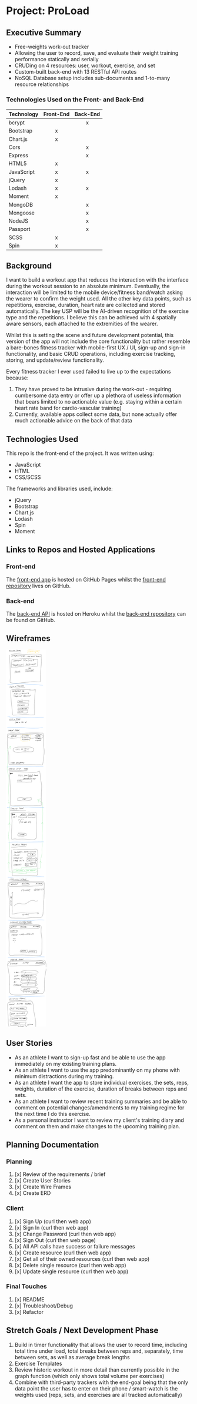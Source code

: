 # Project: ProLoad

## Executive Summary
- Free-weights work-out tracker
- Allowing the user to record, save, and evaluate their weight training performance statically and serially
- CRUDing on 4 resources: user, workout, exercise, and set
- Custom-built back-end with 13 RESTful API routes
- NoSQL Database setup includes sub-documents and 1-to-many resource relationships

### Technologies Used on the Front- and Back-End
Technology | Front-End | Back-End
--- | :---: | :---:
bcrypt | |x 
Bootstrap | x
Chart.js | x
Cors | | x
Express | | x
HTML5 | x
JavaScript | x | x
jQuery | x
Lodash | x | x
Moment | x
MongoDB | | x
Mongoose | | x
NodeJS | | x
Passport | | x
SCSS | x
Spin | x


## Background
I want to build a workout app that reduces the interaction with the interface during the workout session to an absolute minimum. Eventually, the interaction will be limited to the mobile device/fitness band/watch asking the wearer to confirm the weight used. All the other key data points, such as repetitions, exercise, duration, heart rate are collected and stored automatically. The key USP will be the AI-driven recognition of the exercise type and the repetitions. I believe this can be achieved with 4 spatially aware sensors, each attached to the extremities of the wearer.

Whilst this is setting the scene and future development potential, this version of the app will not include the core functionality but rather resemble a bare-bones fitness tracker with mobile-first UX / UI, sign-up and sign-in functionality, and basic CRUD operations, including exercise tracking, storing, and update/review functionality.

Every fitness tracker I ever used failed to live up to the expectations because:
1. They have proved to be intrusive during the work-out - requiring cumbersome data entry or offer up a plethora of useless information that bears limited to no actionable value (e.g. staying within a certain heart rate band for cardio-vascular training)
1. Currently, available apps collect some data, but none actually offer much actionable
   advice on the back of that data

## Technologies Used
This repo is the front-end of the project. It was written using:
+ JavaScript
+ HTML
+ CSS/SCSS

The frameworks and libraries used, include:
+ jQuery
+ Bootstrap
+ Chart.js
+ Lodash
+ Spin
+ Moment

## Links to Repos and Hosted Applications
### Front-end
The [front-end app](https://sven-gerlach.github.io/workout-tracker-client/) is hosted on GitHub Pages whilst the [front-end repository](https://github.com/sven-gerlach/workout-tracker-client) lives on GitHub.

### Back-end
The [back-end API](https://glacial-lowlands-84293.herokuapp.com/) is hosted on Heroku whilst the [back-end repository](https://github.com/sven-gerlach/workout-tracker) can be found on GitHub.

## Wireframes
![ERD](admin/wireframes.png)

## User Stories
+ As an athlete I want to sign-up fast and be able to use the app immediately on my existing training plans.
+ As an athlete I want to use the app predominantly on my phone with minimum distractions during my training.
+ As an athlete I want the app to store individual exercises, the sets, reps, weights, duration of the exercise, duration of breaks between reps and sets.
+ As an athlete I want to review recent training summaries and be able to comment on potential changes/amendments to my training regime for the next time I do this exercise.
+ As a personal instructor I want to review my client's training diary and comment on them and make changes to the
  upcoming training plan.

## Planning Documentation

### Planning
1.  [x] Review of the requirements / brief
1.  [x] Create User Stories
1.  [x] Create Wire Frames
1.  [x] Create ERD

### Client
1.  [x] Sign Up (curl then web app)
1.  [x] Sign In (curl then web app)
1.  [x] Change Password (curl then web app)
1.  [x] Sign Out (curl then web page)
1.  [x] All API calls have success or failure messages
1.  [x] Create resource (curl then web app)
1.  [x] Get all of their owned resources (curl then web app)
1.  [x] Delete single resource (curl then web app)
1.  [x] Update single resource (curl then web app)

### Final Touches
1.  [x] README
1.  [x] Troubleshoot/Debug
1.  [x] Refactor

## Stretch Goals / Next Development Phase
1. Build in timer functionality that allows the user to record time, including total time under load, total breaks between reps and, separately, time between sets, as well as average break lengths
1. Exercise Templates
1. Review historic workout in more detail than currently possible in the graph function (which only shows total volume per exercises)
1. Combine with third-party trackers with the end-goal being that the only data point the user has to enter on their phone / smart-watch is the weights used (reps, sets, and exercises are all tracked automatically)
